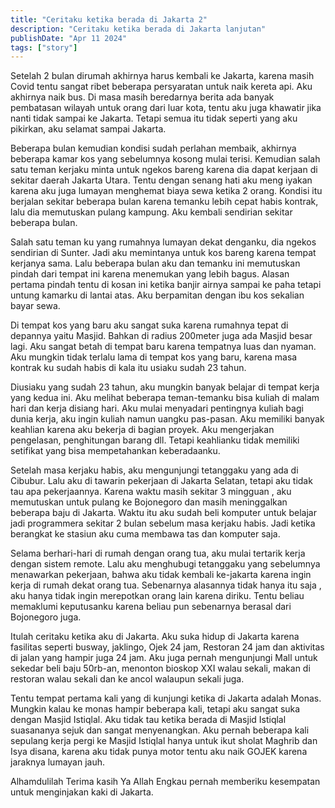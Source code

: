 ```yaml
---
title: "Ceritaku ketika berada di Jakarta 2"
description: "Ceritaku ketika berada di Jakarta lanjutan"
publishDate: "Apr 11 2024"
tags: ["story"]
---
```


Setelah 2 bulan dirumah akhirnya harus kembali ke Jakarta, karena masih Covid tentu sangat ribet
beberapa persyaratan untuk naik kereta api. Aku akhirnya naik bus. Di masa masih beredarnya berita
ada banyak pembatasan wilayah untuk orang dari luar kota, tentu aku juga khawatir jika nanti tidak
sampai ke Jakarta. Tetapi semua itu tidak seperti yang aku pikirkan, aku selamat sampai Jakarta.

Beberapa bulan kemudian kondisi sudah perlahan membaik, akhirnya beberapa kamar kos yang sebelumnya
kosong mulai terisi. Kemudian salah satu teman kerjaku minta untuk ngekos bareng karena dia dapat
kerjaan di sekitar daerah Jakarta Utara. Tentu dengan senang hati aku meng iyakan karena aku juga
lumayan menghemat biaya sewa ketika 2 orang. Kondisi itu berjalan sekitar beberapa bulan karena
temanku lebih cepat habis kontrak, lalu dia memutuskan pulang kampung. Aku kembali sendirian
sekitar beberapa bulan.

Salah satu teman ku yang rumahnya lumayan dekat denganku, dia ngekos sendirian di Sunter. Jadi aku
memintanya untuk kos bareng karena tempat kerjanya sama. Lalu beberapa bulan aku dan temanku ini
memutuskan pindah dari tempat ini karena menemukan yang lebih bagus. Alasan pertama pindah tentu di
kosan ini ketika banjir airnya sampai ke paha tetapi untung kamarku di lantai atas. Aku berpamitan
dengan ibu kos sekalian bayar sewa.

Di tempat kos yang baru aku sangat suka karena rumahnya tepat di depannya yaitu Masjid. Bahkan di
radius 200meter juga ada Masjid besar lagi. Aku sangat betah di tempat baru karena tempatnya luas
dan nyaman. Aku mungkin tidak terlalu lama di tempat kos yang baru, karena masa kontrak ku sudah
habis di kala itu usiaku sudah 23 tahun.

Diusiaku yang sudah 23 tahun, aku mungkin banyak belajar di tempat kerja yang kedua ini.
Aku melihat beberapa teman-temanku bisa kuliah di malam hari dan kerja disiang hari.
Aku mulai menyadari pentingnya kuliah bagi dunia kerja, aku ingin kuliah namun uangku pas-pasan.
Aku memiliki banyak keahlian karena aku bekerja di bagian proyek. Aku mengerjakan pengelasan,
penghitungan barang dll. Tetapi keahlianku tidak memiliki setifikat yang bisa mempetahankan
keberadaanku.

Setelah masa kerjaku habis, aku mengunjungi tetanggaku yang ada di Cibubur. Lalu aku di tawarin
pekerjaan di Jakarta Selatan, tetapi aku tidak tau apa pekerjaannya. Karena waktu masih sekitar
3 mingguan , aku memutuskan untuk pulang ke Bojonegoro dan masih meninggalkan beberapa baju di
Jakarta. Waktu itu aku sudah beli komputer untuk belajar jadi programmera sekitar 2 bulan sebelum
masa kerjaku habis. Jadi ketika berangkat ke stasiun aku cuma membawa tas dan komputer saja.

Selama berhari-hari di rumah dengan orang tua, aku mulai tertarik kerja dengan sistem remote.
Lalu aku menghubugi tetanggaku yang sebelumnya menawarkan pekerjaan, bahwa aku tidak kembali
ke-jakarta karena ingin kerja di rumah dekat orang tua. Sebenarnya alasannya tidak hanya itu saja
, aku hanya tidak ingin merepotkan orang lain karena diriku. Tentu beliau memaklumi keputusanku
karena beliau pun sebenarnya berasal dari Bojonegoro juga.

Itulah ceritaku ketika aku di Jakarta. Aku suka hidup di Jakarta karena fasilitas seperti busway,
jaklingo, Ojek 24 jam, Restoran 24 jam dan aktivitas  di jalan yang hampir juga 24 jam. Aku juga
pernah mengunjungi Mall untuk sekedar beli baju 50rb-an, menonton bioskop XXI walau sekali, makan
di restoran walau sekali dan ke ancol walaupun sekali juga.

Tentu tempat pertama kali yang di kunjungi ketika di Jakarta adalah Monas. Mungkin kalau ke monas
hampir beberapa kali, tetapi aku sangat suka dengan Masjid Istiqlal. Aku tidak tau ketika berada di
Masjid Istiqlal suasananya sejuk dan sangat menyenangkan. Aku pernah beberapa kali sepulang kerja
pergi ke Masjid Istiqlal hanya untuk ikut sholat Maghrib dan Isya disana, karena aku tidak punya
motor tentu aku naik GOJEK karena jaraknya lumayan jauh.

Alhamdulilah Terima kasih Ya Allah Engkau pernah memberiku kesempatan untuk menginjakan kaki di
Jakarta.
